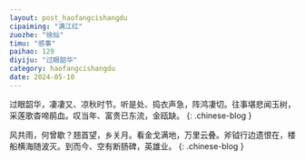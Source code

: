 ```yaml
---
layout: post_haofangcishangdu
cipaiming: "满江红"
zuozhe: "徐灿"
timu: "感事"
paihao: 129
diyiju: "过眼韶华"
category: haofangcishangdu
date: 2024-05-10
---
```


过眼韶华，凄凄又、凉秋时节。听是处、捣衣声急，阵鸿凄切。往事堪悲闻玉树，采莲歌杳啼鹃血。叹当年、富贵已东流，金瓯缺。
{: .chinese-blog }

风共雨，何曾歇？翘首望，乡关月。看金戈满地，万里云叠。斧钺行边遗恨在，楼船横海随波灭。到而今、空有断肠碑，英雄业。
{: .chinese-blog }
